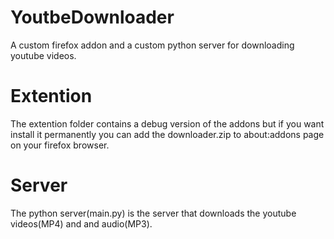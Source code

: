 # YoutbeDownloader
A custom firefox addon and a custom python server for downloading youtube videos.

# Extention
The extention folder contains a debug version of the addons but if you want install 
it permanently you can add the downloader.zip to about:addons page on your firefox browser.

# Server
The python server(main.py) is the server that downloads the youtube videos(MP4) and and audio(MP3). 

